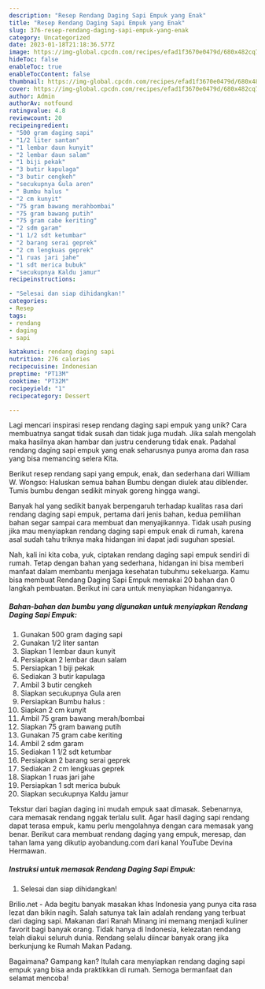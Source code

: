 ```yaml
---
description: "Resep Rendang Daging Sapi Empuk yang Enak"
title: "Resep Rendang Daging Sapi Empuk yang Enak"
slug: 376-resep-rendang-daging-sapi-empuk-yang-enak
category: Uncategorized
date: 2023-01-18T21:18:36.577Z
image: https://img-global.cpcdn.com/recipes/efad1f3670e0479d/680x482cq70/rendang-daging-sapi-empuk-foto-resep-utama.jpg
hideToc: false
enableToc: true
enableTocContent: false
thumbnail: https://img-global.cpcdn.com/recipes/efad1f3670e0479d/680x482cq70/rendang-daging-sapi-empuk-foto-resep-utama.jpg
cover: https://img-global.cpcdn.com/recipes/efad1f3670e0479d/680x482cq70/rendang-daging-sapi-empuk-foto-resep-utama.jpg
author: Admin
authorAv: notfound
ratingvalue: 4.8
reviewcount: 20
recipeingredient:
- "500 gram daging sapi"
- "1/2 liter santan"
- "1 lembar daun kunyit"
- "2 lembar daun salam"
- "1 biji pekak"
- "3 butir kapulaga"
- "3 butir cengkeh"
- "secukupnya Gula aren"
- " Bumbu halus "
- "2 cm kunyit"
- "75 gram bawang merahbombai"
- "75 gram bawang putih"
- "75 gram cabe keriting"
- "2 sdm garam"
- "1 1/2 sdt ketumbar"
- "2 barang serai geprek"
- "2 cm lengkuas geprek"
- "1 ruas jari jahe"
- "1 sdt merica bubuk"
- "secukupnya Kaldu jamur"
recipeinstructions:

- "Selesai dan siap dihidangkan!"
categories:
- Resep
tags:
- rendang
- daging
- sapi

katakunci: rendang daging sapi 
nutrition: 276 calories
recipecuisine: Indonesian
preptime: "PT13M"
cooktime: "PT32M"
recipeyield: "1"
recipecategory: Dessert

---
```





Lagi mencari inspirasi resep rendang daging sapi empuk yang unik? Cara membuatnya sangat tidak susah dan tidak juga mudah. Jika salah mengolah maka hasilnya akan hambar dan justru cenderung tidak enak. Padahal rendang daging sapi empuk yang enak seharusnya punya aroma dan rasa yang bisa memancing selera Kita.





Berikut resep rendang sapi yang empuk, enak, dan sederhana dari William W. Wongso: Haluskan semua bahan Bumbu dengan diulek atau diblender. Tumis bumbu dengan sedikit minyak goreng hingga wangi.

Banyak hal yang sedikit banyak berpengaruh terhadap kualitas rasa dari rendang daging sapi empuk, pertama dari jenis bahan, kedua pemilihan bahan segar sampai cara membuat dan menyajikannya. Tidak usah pusing jika mau menyiapkan rendang daging sapi empuk enak di rumah, karena asal sudah tahu triknya maka hidangan ini dapat jadi suguhan spesial.






Nah, kali ini kita coba, yuk, ciptakan rendang daging sapi empuk sendiri di rumah. Tetap dengan bahan yang sederhana, hidangan ini bisa memberi manfaat dalam membantu menjaga kesehatan tubuhmu sekeluarga. Kamu bisa membuat Rendang Daging Sapi Empuk memakai 20 bahan dan 0 langkah pembuatan. Berikut ini cara untuk menyiapkan hidangannya.

<!--inarticleads1-->

##### Bahan-bahan dan bumbu yang digunakan untuk menyiapkan Rendang Daging Sapi Empuk:

1. Gunakan 500 gram daging sapi
1. Gunakan 1/2 liter santan
1. Siapkan 1 lembar daun kunyit
1. Persiapkan 2 lembar daun salam
1. Persiapkan 1 biji pekak
1. Sediakan 3 butir kapulaga
1. Ambil 3 butir cengkeh
1. Siapkan secukupnya Gula aren
1. Persiapkan  Bumbu halus :
1. Siapkan 2 cm kunyit
1. Ambil 75 gram bawang merah/bombai
1. Siapkan 75 gram bawang putih
1. Gunakan 75 gram cabe keriting
1. Ambil 2 sdm garam
1. Sediakan 1 1/2 sdt ketumbar
1. Persiapkan 2 barang serai geprek
1. Sediakan 2 cm lengkuas geprek
1. Siapkan 1 ruas jari jahe
1. Persiapkan 1 sdt merica bubuk
1. Siapkan secukupnya Kaldu jamur


Tekstur dari bagian daging ini mudah empuk saat dimasak. Sebenarnya, cara memasak rendang nggak terlalu sulit. Agar hasil daging sapi rendang dapat terasa empuk, kamu perlu mengolahnya dengan cara memasak yang benar. Berikut cara membuat rendang daging yang empuk, meresap, dan tahan lama yang dikutip ayobandung.com dari kanal YouTube Devina Hermawan. 

<!--inarticleads2-->

##### Instruksi untuk memasak Rendang Daging Sapi Empuk:


1. Selesai dan siap dihidangkan!

Brilio.net - Ada begitu banyak masakan khas Indonesia yang punya cita rasa lezat dan bikin nagih. Salah satunya tak lain adalah rendang yang terbuat dari daging sapi. Makanan dari Ranah Minang ini memang menjadi kuliner favorit bagi banyak orang. Tidak hanya di Indonesia, kelezatan rendang telah diakui seluruh dunia. Rendang selalu diincar banyak orang jika berkunjung ke Rumah Makan Padang. 

Bagaimana? Gampang kan? Itulah cara menyiapkan rendang daging sapi empuk yang bisa anda praktikkan di rumah. Semoga bermanfaat dan selamat mencoba!
